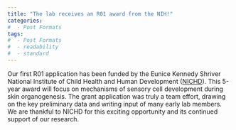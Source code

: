 ```yaml
---
title: "The lab receives an R01 award from the NIH!"
categories:
#  - Post Formats
tags:
#  - Post Formats
#  - readability
#  - standard
---
```

Our first R01 application has been funded by the Eunice Kennedy Shriver National Institute of Child Health and Human Development ([NICHD](https://www.nichd.nih.gov/)). This 5-year award will focus on mechanisms of sensory cell development during skin organogenesis. The grant application was truly a team effort, drawing on the key preliminary data and writing input of many early lab members. We are thankful to NICHD for this exciting opportunity and its continued support of our research.
